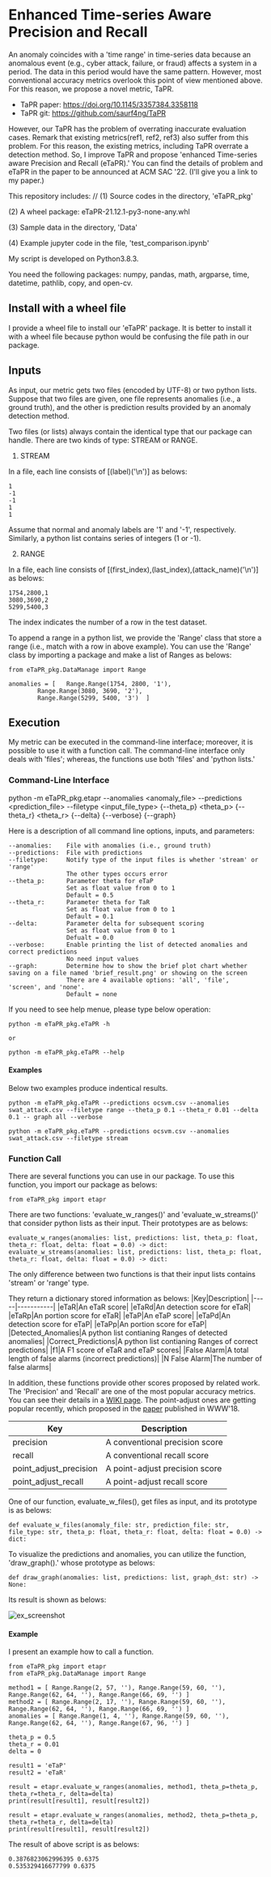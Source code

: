 
# Enhanced Time-series Aware Precision and Recall

An anomaly coincides with a 'time range' in time-series data because an anomalous event (e.g., cyber attack, failure, or fraud) affects a system in a period. 
The data in this period would have the same pattern.
However, most conventional accuracy metrics overlook this point of view mentioned above.
For this reason, we propose a novel metric, TaPR.
* TaPR paper: https://doi.org/10.1145/3357384.3358118
* TaPR git: https://github.com/saurf4ng/TaPR

However, our TaPR has the problem of overrating inaccurate evaluation cases.
Remark that existing metrics(ref1, ref2, ref3) also suffer from this problem.
For this reason, the existing metrics, including TaPR overrate a detection method.
So, I improve TaPR and propose 'enhanced Time-series aware Precision and Recall (eTaPR).'
You can find the details of problem and eTaPR in the paper to be announced at ACM SAC '22. (I'll give you a link to my paper.)

This repository includes: //
(1) Source codes in the directory, 'eTaPR_pkg'

(2) A wheel package: eTaPR-21.12.1-py3-none-any.whl

(3) Sample data in the directory, 'Data'

(4) Example jupyter code in the file, 'test_comparison.ipynb'


My script is developed on Python3.8.3.

You need the following packages: numpy, pandas, math, argparse, time, datetime, pathlib, copy, and open-cv.

## Install with a wheel file

I provide a wheel file to install our 'eTaPR' package.
It is better to install it with a wheel file because python would be confusing the file path in our package.


## Inputs

As input, our metric gets two files (encoded by UTF-8) or two python lists.
Suppose that two files are given, one file represents anomalies (i.e., a ground truth), and the other is prediction results provided by an anomaly detection method.

Two files (or lists) always contain the identical type that our package can handle.
There are two kinds of type: STREAM or RANGE.

1. STREAM

In a file, each line consists of [(label)('\n')] as belows:

```
1
-1
-1
1
1
```
Assume that normal and anomaly labels are '1' and '-1', respectively.
Similarly, a python list contains series of integers (1 or -1).


2. RANGE

In a file, each line consists of [(first_index),(last_index),(attack_name)('\n')] as belows:

```
1754,2800,1
3080,3690,2
5299,5400,3
```
The index indicates the number of a row in the test dataset.

To append a range in a python list, we provide the 'Range' class that store a range (i.e., match with a row in above example).
You can use the 'Range' class by importing a package and make a list of Ranges as belows:
```
from eTaPR_pkg.DataManage import Range

anomalies = [   Range.Range(1754, 2800, '1'), 
		Range.Range(3080, 3690, '2'), 
		Range.Range(5299, 5400, '3')  ]
```


## Execution

My metric can be executed in the command-line interface; moreover, it is possible to use it with a function call.
The command-line interface only deals with 'files'; whereas, the functions use both 'files' and 'python lists.'


### Command-Line Interface

python -m eTaPR_pkg.etapr --anomalies <anomaly_file> --predictions <prediction_file> --filetype <input_file_type> {--theta_p} <theta_p> {--theta_r} <theta_r> {--delta} <delta> {--verbose} {--graph} <graph>

Here is a description of all command line options, inputs, and parameters:

```
--anomalies:	File with anomalies (i.e., ground truth)
--predictions:	File with predictions
--filetype:		Notify type of the input files is whether 'stream' or 'range'
				The other types occurs error
--theta_p:		Parameter theta for eTaP 
				Set as float value from 0 to 1
				Default = 0.5
--theta_r:		Parameter theta for TaR 
				Set as float value from 0 to 1
				Default = 0.1
--delta:		Parameter delta for subsequent scoring
				Set as float value from 0 to 1
				Defualt = 0.0
--verbose:		Enable printing the list of detected anomalies and correct predictions
				No need input values 
--graph:		Determine how to show the brief plot chart whether saving on a file named 'brief_result.png' or showing on the screen
				There are 4 available options: 'all', 'file', 'screen', and 'none'.
				Default = none
```

If you need to see help menue, please type below operation:

```
python -m eTaPR_pkg.eTaPR -h

or

python -m eTaPR_pkg.eTaPR --help
```


#### Examples

Below two examples produce indentical results.

```
python -m eTaPR_pkg.eTaPR --predictions ocsvm.csv --anomalies swat_attack.csv --filetype range --theta_p 0.1 --theta_r 0.01 --delta 0.1 -- graph all --verbose
```

```
python -m eTaPR_pkg.eTaPR --predictions ocsvm.csv --anomalies swat_attack.csv --filetype stream
```


### Function Call

There are several functions you can use in our package.
To use this function, you import our package as belows:
```
from eTaPR_pkg import etapr
```

There are two functions: 'evaluate_w_ranges()' and 'evaluate_w_streams()' that consider python lists as their input.
Their prototypes are as belows:

```
evaluate_w_ranges(anomalies: list, predictions: list, theta_p: float, theta_r: float, delta: float = 0.0) -> dict:
evaluate_w_streams(anomalies: list, predictions: list, theta_p: float, theta_r: float, delta: float = 0.0) -> dict:
``` 

The only difference between two functions is that their input lists contains 'stream' or 'range' type.

They return a dictionary stored information as belows:
|Key|Description|
|-----|-----------|
|eTaR|An eTaR score|
|eTaRd|An detection score for eTaR|
|eTaRp|An portion score for eTaR|
|eTaP|An eTaP score|
|eTaPd|An detection score for eTaP|
|eTaPp|An portion score for eTaP|
|Detected_Anomalies|A python list contianing Ranges of detected anomalies|
|Correct_Predictions|A python list contianing Ranges of correct predictions|
|f1|A F1 score of eTaR and eTaP scores|
|False Alarm|A total length of false alarms (incorrect predictions)|
|N False Alarm|The number of false alarms|


In addition, these functions provide other scores proposed by related work.
The 'Precision' and 'Recall' are one of the most popular accuracy metrics.
You can see their details in a [WIKI page](https://en.wikipedia.org/wiki/Precision_and_recall).
The point-adjust ones are getting popular recently, which proposed in the [paper](https://dl.acm.org/doi/abs/10.1145/3178876.3185996) published in WWW'18.

|Key|Description|
|-----|-----------|
|precision|A conventional precision score|
|recall|A conventional recall score|
|point_adjust_precision|A point-adjust precision score|
|point_adjust_recall|A point-adjust recall score|


One of our function, evaluate_w_files(), get files as input, and its prototype is as belows:
```
def evaluate_w_files(anomaly_file: str, prediction_file: str, file_type: str, theta_p: float, theta_r: float, delta: float = 0.0) -> dict:
```

To visualize the predictions and anomalies, you can utilize the function, 'draw_graph().' whose prototype as belows:
```
def draw_graph(anomalies: list, predictions: list, graph_dst: str) -> None:
```
Its result is shown as belows:
	
![ex_screenshot](./brief_result.png)


#### Example

I present an example how to call a function.
```
from eTaPR_pkg import etapr
from eTaPR_pkg.DataManage import Range

method1 = [ Range.Range(2, 57, ''), Range.Range(59, 60, ''), Range.Range(62, 64, ''), Range.Range(66, 69, '') ]
method2 = [ Range.Range(2, 17, ''), Range.Range(59, 60, ''), Range.Range(62, 64, ''), Range.Range(66, 69, '') ]
anomalies = [ Range.Range(1, 4, ''), Range.Range(59, 60, ''), Range.Range(62, 64, ''), Range.Range(67, 96, '') ]

theta_p = 0.5
theta_r = 0.01
delta = 0

result1 = 'eTaP'
result2 = 'eTaR'

result = etapr.evaluate_w_ranges(anomalies, method1, theta_p=theta_p, theta_r=theta_r, delta=delta)
print(result[result1], result[result2])

result = etapr.evaluate_w_ranges(anomalies, method2, theta_p=theta_p, theta_r=theta_r, delta=delta)
print(result[result1], result[result2])

```

The result of above script is as belows:
```
0.3876823062996395 0.6375
0.535329416677799 0.6375
```

